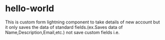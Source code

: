 # hello-world
This is custom form lightning component to take details of new account but it only saves the data of standard fields.(ex.Saves data of Name,Description,Email,etc.) not save custom fields i.e.
